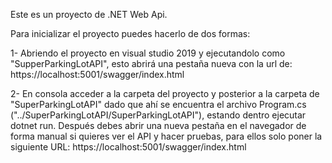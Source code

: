 Este es un proyecto de .NET Web Api.

Para inicializar el proyecto puedes hacerlo de dos formas:

1- Abriendo el proyecto en visual studio 2019 y ejecutandolo como "SupperParkingLotAPI", esto abrirá una pestaña nueva con la url de: https://localhost:5001/swagger/index.html

2- En consola acceder a la carpeta del proyecto y posterior a la carpeta de "SuperParkingLotAPI" dado que ahí se encuentra el archivo Program.cs ("../SuperParkingLotAPI/SuperParkingLotAPI"), estando dentro ejecutar dotnet run. Después debes abrir una nueva pestaña en el navegador de forma manual si quieres ver el API y hacer pruebas, para ellos solo poner la siguiente URL: https://localhost:5001/swagger/index.html
